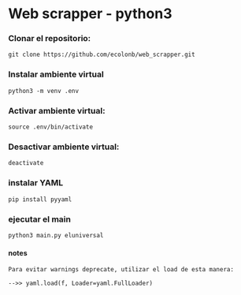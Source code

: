 # Web scrapper - python3

### Clonar el repositorio:

    git clone https://github.com/ecolonb/web_scrapper.git

### Instalar ambiente virtual

    python3 -m venv .env

### Activar ambiente virtual:

    source .env/bin/activate

### Desactivar ambiente virtual:

    deactivate

### instalar YAML

    pip install pyyaml

### ejecutar el main

    python3 main.py eluniversal

#### notes

    Para evitar warnings deprecate, utilizar el load de esta manera:

    -->> yaml.load(f, Loader=yaml.FullLoader)

